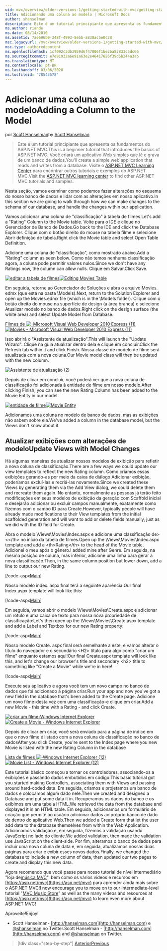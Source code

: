 ```yaml
---
uid: mvc/overview/older-versions-1/getting-started-with-mvc/getting-started-with-mvc-part8
title: Adicionando uma coluna ao modelo | Microsoft Docs
author: shanselman
description: Este é um tutorial principiante que apresenta os fundamentos do ASP.NET MVC. Crie um aplicativo Web simples que lê e grava de um banco de dados.
ms.author: riande
ms.date: 08/14/2010
ms.assetid: 7ae696b9-348f-4993-8ebb-a838acbe0c28
msc.legacyurl: /mvc/overview/older-versions-1/getting-started-with-mvc/getting-started-with-mvc-part8
msc.type: authoredcontent
ms.openlocfilehash: 1cf092c3db3959d6f47006f1be2ba82833c5dc06
ms.sourcegitcommit: e7e91932a6e91a63e2e46417626f39d6b244a3ab
ms.translationtype: MT
ms.contentlocale: pt-BR
ms.lasthandoff: 03/06/2020
ms.locfileid: "78543578"
---
```

# <a name="adding-a-column-to-the-model"></a><span data-ttu-id="75825-104">Adicionar uma coluna ao modelo</span><span class="sxs-lookup"><span data-stu-id="75825-104">Adding a Column to the Model</span></span>

<span data-ttu-id="75825-105">por [Scott Hanselman](https://github.com/shanselman)</span><span class="sxs-lookup"><span data-stu-id="75825-105">by [Scott Hanselman](https://github.com/shanselman)</span></span>

> <span data-ttu-id="75825-106">Este é um tutorial principiante que apresenta os fundamentos do ASP.NET MVC.</span><span class="sxs-lookup"><span data-stu-id="75825-106">This is a beginner tutorial that introduces the basics of ASP.NET MVC.</span></span> <span data-ttu-id="75825-107">Você criará um aplicativo Web simples que lê e grava de um banco de dados.</span><span class="sxs-lookup"><span data-stu-id="75825-107">You'll create a simple web application that reads and writes from a database.</span></span> <span data-ttu-id="75825-108">Visite o [ASP.NET MVC Learning Center](../../../index.md) para encontrar outros tutoriais e exemplos do ASP.NET MVC.</span><span class="sxs-lookup"><span data-stu-id="75825-108">Visit the [ASP.NET MVC learning center](../../../index.md) to find other ASP.NET MVC tutorials and samples.</span></span>

<span data-ttu-id="75825-109">Nesta seção, vamos examinar como podemos fazer alterações no esquema do nosso banco de dados e lidar com as alterações em nosso aplicativo.</span><span class="sxs-lookup"><span data-stu-id="75825-109">In this section we are going to walk through how we can make changes to the schema of our database, and handle the changes within our application.</span></span>

<span data-ttu-id="75825-110">Vamos adicionar uma coluna de "classificação" à tabela de filmes.</span><span class="sxs-lookup"><span data-stu-id="75825-110">Let's add a "Rating" Column to the Movie table.</span></span> <span data-ttu-id="75825-111">Volte para o IDE e clique no Gerenciador de Banco de Dados.</span><span class="sxs-lookup"><span data-stu-id="75825-111">Go back to the IDE and click the Database Explorer.</span></span> <span data-ttu-id="75825-112">Clique com o botão direito do mouse na tabela filme e selecione Abrir definição de tabela.</span><span class="sxs-lookup"><span data-stu-id="75825-112">Right click the Movie table and select Open Table Definition.</span></span>

<span data-ttu-id="75825-113">Adicione uma coluna de "classificação", como mostrado abaixo.</span><span class="sxs-lookup"><span data-stu-id="75825-113">Add a "Rating" column as seen below.</span></span> <span data-ttu-id="75825-114">Como não temos nenhuma classificação agora, a coluna pode permitir valores nulos.</span><span class="sxs-lookup"><span data-stu-id="75825-114">Since we don't have any Ratings now, the column can allow nulls.</span></span> <span data-ttu-id="75825-115">Clique em Salvar.</span><span class="sxs-lookup"><span data-stu-id="75825-115">Click Save.</span></span>

<span data-ttu-id="75825-116">[![editar a tabela de filmes](getting-started-with-mvc-part8/_static/image2.png)](getting-started-with-mvc-part8/_static/image1.png)</span><span class="sxs-lookup"><span data-stu-id="75825-116">[![Editing Movies Table](getting-started-with-mvc-part8/_static/image2.png)](getting-started-with-mvc-part8/_static/image1.png)</span></span>

<span data-ttu-id="75825-117">Em seguida, retorne ao Gerenciador de Soluções e abra o arquivo Movies. edmx (que está na pasta \Models).</span><span class="sxs-lookup"><span data-stu-id="75825-117">Next, return to the Solution Explorer and open up the Movies.edmx file (which is in the \Models folder).</span></span> <span data-ttu-id="75825-118">Clique com o botão direito do mouse na superfície de design (a área branca) e selecione Atualizar modelo no banco de dados.</span><span class="sxs-lookup"><span data-stu-id="75825-118">Right click on the design surface (the white area) and select Update Model from Database.</span></span>

<span data-ttu-id="75825-119">[Filmes de ![-Microsoft Visual Web Developer 2010 Express (11)](getting-started-with-mvc-part8/_static/image4.png)](getting-started-with-mvc-part8/_static/image3.png)</span><span class="sxs-lookup"><span data-stu-id="75825-119">[![Movies - Microsoft Visual Web Developer 2010 Express (11)](getting-started-with-mvc-part8/_static/image4.png)](getting-started-with-mvc-part8/_static/image3.png)</span></span>

<span data-ttu-id="75825-120">Isso abrirá o "Assistente de atualização".</span><span class="sxs-lookup"><span data-stu-id="75825-120">This will launch the "Update Wizard".</span></span> <span data-ttu-id="75825-121">Clique na guia atualizar dentro dela e clique em concluir.</span><span class="sxs-lookup"><span data-stu-id="75825-121">Click the Refresh tab within it and click Finish.</span></span> <span data-ttu-id="75825-122">Nossa classe de modelo de filme será atualizada com a nova coluna.</span><span class="sxs-lookup"><span data-stu-id="75825-122">Our Movie model class will then be updated with the new column.</span></span>

![Assistente de atualização (2)](getting-started-with-mvc-part8/_static/image5.png)

<span data-ttu-id="75825-124">Depois de clicar em concluir, você poderá ver que a nova coluna de classificação foi adicionada à entidade de filme em nosso modelo.</span><span class="sxs-lookup"><span data-stu-id="75825-124">After clicking Finish, you can see the new Rating Column has been added to the Movie Entity in our model.</span></span>

<span data-ttu-id="75825-125">[![entidade de filme](getting-started-with-mvc-part8/_static/image7.png)](getting-started-with-mvc-part8/_static/image6.png)</span><span class="sxs-lookup"><span data-stu-id="75825-125">[![Movie Entity](getting-started-with-mvc-part8/_static/image7.png)](getting-started-with-mvc-part8/_static/image6.png)</span></span>

<span data-ttu-id="75825-126">Adicionamos uma coluna no modelo de banco de dados, mas as exibições não sabem sobre ela.</span><span class="sxs-lookup"><span data-stu-id="75825-126">We've added a column in the database model, but the Views don't know about it.</span></span>

## <a name="update-views-with-model-changes"></a><span data-ttu-id="75825-127">Atualizar exibições com alterações de modelo</span><span class="sxs-lookup"><span data-stu-id="75825-127">Update Views with Model Changes</span></span>

<span data-ttu-id="75825-128">Há algumas maneiras de atualizar nossos modelos de exibição para refletir a nova coluna de classificação.</span><span class="sxs-lookup"><span data-stu-id="75825-128">There are a few ways we could update our view templates to reflect the new Rating column.</span></span> <span data-ttu-id="75825-129">Como criamos essas exibições gerando-as por meio da caixa de diálogo Adicionar exibição, poderíamos excluí-las e recriá-las novamente.</span><span class="sxs-lookup"><span data-stu-id="75825-129">Since we created these Views by generating them via the Add View dialog, we could delete them and recreate them again.</span></span> <span data-ttu-id="75825-130">No entanto, normalmente as pessoas já terão feito modificações em seus modelos de exibição da geração com Scaffold inicial e desejarão adicionar ou excluir campos manualmente, exatamente como fizemos com o campo ID para Create.</span><span class="sxs-lookup"><span data-stu-id="75825-130">However, typically people will have already made modifications to their View templates from the initial scaffolded generation and will want to add or delete fields manually, just as we did with the ID field for Create.</span></span>

<span data-ttu-id="75825-131">Abra o modelo \Views\Movies\Index.aspx e adicione uma classificação de&gt;&lt;&lt;/th&gt; no início da tabela de filmes.</span><span class="sxs-lookup"><span data-stu-id="75825-131">Open up the \Views\Movies\Index.aspx template and add a &lt;th&gt;Rating&lt;/th&gt; to the head of the Movie table.</span></span> <span data-ttu-id="75825-132">Adicionei o meu após o gênero.</span><span class="sxs-lookup"><span data-stu-id="75825-132">I added mine after Genre.</span></span> <span data-ttu-id="75825-133">Em seguida, na mesma posição de coluna, mas inferior, adicione uma linha para gerar a nova classificação.</span><span class="sxs-lookup"><span data-stu-id="75825-133">Then, in the same column position but lower down, add a line to output our new Rating.</span></span>

[!code-aspx[Main](getting-started-with-mvc-part8/samples/sample1.aspx)]

<span data-ttu-id="75825-134">Nosso modelo index. aspx final terá a seguinte aparência:</span><span class="sxs-lookup"><span data-stu-id="75825-134">Our final Index.aspx template will look like this:</span></span>

[!code-aspx[Main](getting-started-with-mvc-part8/samples/sample2.aspx)]

<span data-ttu-id="75825-135">Em seguida, vamos abrir o modelo \Views\Movies\Create.aspx e adicionar um rótulo e uma caixa de texto para nossa nova propriedade de classificação:</span><span class="sxs-lookup"><span data-stu-id="75825-135">Let's then open up the \Views\Movies\Create.aspx template and add a Label and Textbox for our new Rating property:</span></span>

[!code-aspx[Main](getting-started-with-mvc-part8/samples/sample3.aspx)]

<span data-ttu-id="75825-136">Nosso modelo Create. aspx final será semelhante a este, e vamos alterar o título do navegador e o secundário &lt;H2&gt; título para algo como "criar um filme" enquanto estamos aqui!</span><span class="sxs-lookup"><span data-stu-id="75825-136">Our final Create.aspx template will look like this, and let's change our browser's title and secondary &lt;h2&gt; title to something like "Create a Movie" while we're in here!</span></span>

[!code-aspx[Main](getting-started-with-mvc-part8/samples/sample4.aspx)]

<span data-ttu-id="75825-137">Execute seu aplicativo e agora você tem um novo campo no banco de dados que foi adicionado à página criar.</span><span class="sxs-lookup"><span data-stu-id="75825-137">Run your app and now you've got a new field in the database that's been added to the Create page.</span></span> <span data-ttu-id="75825-138">Adicione um novo filme-desta vez com uma classificação-e clique em criar.</span><span class="sxs-lookup"><span data-stu-id="75825-138">Add a new Movie - this time with a Rating - and click Create.</span></span>

<span data-ttu-id="75825-139">[![criar um filme-Windows Internet Explorer](getting-started-with-mvc-part8/_static/image9.png)](getting-started-with-mvc-part8/_static/image8.png)</span><span class="sxs-lookup"><span data-stu-id="75825-139">[![Create a Movie - Windows Internet Explorer](getting-started-with-mvc-part8/_static/image9.png)](getting-started-with-mvc-part8/_static/image8.png)</span></span>

<span data-ttu-id="75825-140">Depois de clicar em criar, você será enviado para a página de índice em que o novo filme é listado com a nova coluna de classificação no banco de dados</span><span class="sxs-lookup"><span data-stu-id="75825-140">After you click Create, you're sent to the Index page where you new Movie is listed with the new Rating Column in the database</span></span>

<span data-ttu-id="75825-141">[Lista de filmes ![-Windows Internet Explorer (12)](getting-started-with-mvc-part8/_static/image11.png)](getting-started-with-mvc-part8/_static/image10.png)</span><span class="sxs-lookup"><span data-stu-id="75825-141">[![Movie List - Windows Internet Explorer (12)](getting-started-with-mvc-part8/_static/image11.png)](getting-started-with-mvc-part8/_static/image10.png)</span></span>

<span data-ttu-id="75825-142">Este tutorial básico começou a tornar os controladores, associando-os a exibições e passando dados embutidos em código.</span><span class="sxs-lookup"><span data-stu-id="75825-142">This basic tutorial got you started making Controllers, associating them with Views and passing around hard-coded data.</span></span> <span data-ttu-id="75825-143">Em seguida, criamos e projetamos um banco de dados e colocamos algum dado nele.</span><span class="sxs-lookup"><span data-stu-id="75825-143">Then we created and designed a Database and put some data it in.</span></span> <span data-ttu-id="75825-144">Recuperamos os dados do banco e os exibimos em uma tabela HTML.</span><span class="sxs-lookup"><span data-stu-id="75825-144">We retrieved the data from the database and displayed it in an HTML table.</span></span> <span data-ttu-id="75825-145">Em seguida, adicionamos um formulário de criação que permite ao usuário adicionar dados ao próprio banco de dado de dentro do aplicativo Web.</span><span class="sxs-lookup"><span data-stu-id="75825-145">Then we added a Create form that let the user add data to the database themselves from within the Web Application.</span></span> <span data-ttu-id="75825-146">Adicionamos validação e, em seguida, fizemos a validação usando JavaScript no lado do cliente.</span><span class="sxs-lookup"><span data-stu-id="75825-146">We added validation, then made the validation use JavaScript on the client-side.</span></span> <span data-ttu-id="75825-147">Por fim, alteramos o banco de dados para incluir uma nova coluna de data e, em seguida, atualizamos nossas duas páginas para criar e exibir esses novos dados.</span><span class="sxs-lookup"><span data-stu-id="75825-147">Finally, we changed the database to include a new column of data, then updated our two pages to create and display this new data.</span></span>

<span data-ttu-id="75825-148">Agora recomendo que você passe para nosso tutorial de nível intermediário "loja de[música MVC](../../older-versions/mvc-music-store/mvc-music-store-part-1.md)", bem como os vários vídeos e recursos em [https://asp.net/mvc](https://asp.net/mvc) para aprender ainda mais sobre o ASP.NET MVC!</span><span class="sxs-lookup"><span data-stu-id="75825-148">I now encourage you to move on to our intermediate-level tutorial "[MVC Music Store](../../older-versions/mvc-music-store/mvc-music-store-part-1.md)" as well as the many videos and resources at [https://asp.net/mvc](https://asp.net/mvc) to learn even more about ASP.NET MVC!</span></span>

<span data-ttu-id="75825-149">Aproveite!</span><span class="sxs-lookup"><span data-stu-id="75825-149">Enjoy!</span></span>

- <span data-ttu-id="75825-150">Scott Hanselman- [http://hanselman.com](http://hanselman.com) e [@shanselman](http://twitter.com/shanselman) no Twitter.</span><span class="sxs-lookup"><span data-stu-id="75825-150">Scott Hanselman - [http://hanselman.com](http://hanselman.com) and [@shanselman](http://twitter.com/shanselman) on Twitter.</span></span>

> [!div class="step-by-step"]
> [<span data-ttu-id="75825-151">Anterior</span><span class="sxs-lookup"><span data-stu-id="75825-151">Previous</span></span>](getting-started-with-mvc-part7.md)
